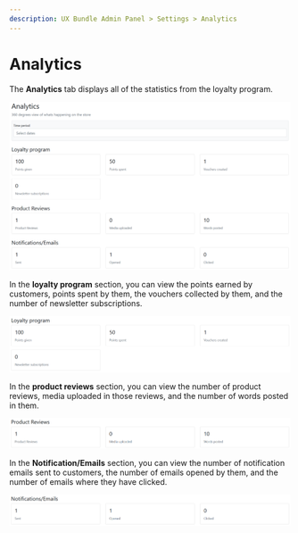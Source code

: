 ```yaml
---
description: UX Bundle Admin Panel > Settings > Analytics
---
```


# Analytics

The **Analytics** tab displays all of the statistics from the loyalty program.&#x20;

![Analytics](<../../../../.gitbook/assets/image (2225).png>)

In the **loyalty program** section, you can view the points earned by customers, points spent by them, the vouchers collected by them, and the number of newsletter subscriptions.&#x20;

![Loyalty program](<../../../../.gitbook/assets/image (1055).png>)

In the **product reviews** section, you can view the number of product reviews, media uploaded in those reviews, and the number of words posted in them.&#x20;

![Product Reviews](<../../../../.gitbook/assets/image (1233).png>)

In the **Notification/Emails** section, you can view the number of notification emails sent to customers, the number of emails opened by them, and the number of emails where they have clicked.

![Notifications/Emails](<../../../../.gitbook/assets/image (2994).png>)
